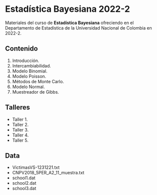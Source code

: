 # Estadística Bayesiana 2022-2

Materiales del curso de **Estadística Bayesiana** ofreciendo en el Departamento de Estadística de la Universidad Nacional de Colombia en 2022-2.

## Contenido

1. Introducción.
2. Intercambiabilidad.
3. Modelo Binomial.
4. Modelo Poisson.
5. Métodos de Monte Carlo.
6. Modelo Normal.
7. Muestreador de Gibbs.

## Talleres

- Taller 1.
- Taller 2.
- Taller 3.
- Taller 4.
- Taller 5.

## Data

- VictimasVS-1231221.txt
- CNPV2018_5PER_A2_11_muestra.txt
- school1.dat
- school2.dat
- school3.dat
